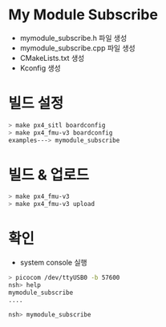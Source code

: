 # My Module Subscribe
* mymodule_subscribe.h 파일 생성
* mymodule_subscribe.cpp 파일 생성
* CMakeLists.txt 생성
* Kconfig 생성

# 빌드 설정
```bash
> make px4_sitl boardconfig
> make px4_fmu-v3 boardconfig
examples---> mymodule_subscribe
```

# 빌드 & 업로드
```bash
> make px4_fmu-v3
> make px4_fmu-v3 upload
```

# 확인
* system console 실행
```bash
> picocom /dev/ttyUSB0 -b 57600
nsh> help
mymodule_subscribe
....

nsh> mymodule_subscribe

```
